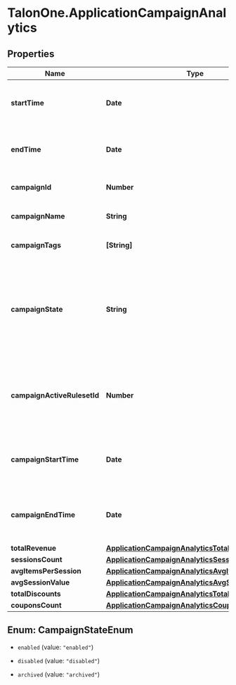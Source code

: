 # TalonOne.ApplicationCampaignAnalytics

## Properties

Name | Type | Description | Notes
------------ | ------------- | ------------- | -------------
**startTime** | **Date** | The start of the aggregation time frame in UTC. | [optional] 
**endTime** | **Date** | The end of the aggregation time frame in UTC. | [optional] 
**campaignId** | **Number** | The ID of the campaign. | [optional] 
**campaignName** | **String** | The name of the campaign. | [optional] 
**campaignTags** | **[String]** | A list of tags for the campaign. | [optional] 
**campaignState** | **String** | The state of the campaign.  **Note:** A disabled or archived campaign is not evaluated for rules or coupons.  | [optional] [default to &#39;enabled&#39;]
**campaignActiveRulesetId** | **Number** | The [ID of the ruleset](https://docs.talon.one/management-api#operation/getRulesets) this campaign applies on customer session evaluation.  | [optional] 
**campaignStartTime** | **Date** | Date and time when the campaign becomes active. | [optional] 
**campaignEndTime** | **Date** | Date and time when the campaign becomes inactive. | [optional] 
**totalRevenue** | [**ApplicationCampaignAnalyticsTotalRevenue**](ApplicationCampaignAnalyticsTotalRevenue.md) |  | [optional] 
**sessionsCount** | [**ApplicationCampaignAnalyticsSessionsCount**](ApplicationCampaignAnalyticsSessionsCount.md) |  | [optional] 
**avgItemsPerSession** | [**ApplicationCampaignAnalyticsAvgItemsPerSession**](ApplicationCampaignAnalyticsAvgItemsPerSession.md) |  | [optional] 
**avgSessionValue** | [**ApplicationCampaignAnalyticsAvgSessionValue**](ApplicationCampaignAnalyticsAvgSessionValue.md) |  | [optional] 
**totalDiscounts** | [**ApplicationCampaignAnalyticsTotalDiscounts**](ApplicationCampaignAnalyticsTotalDiscounts.md) |  | [optional] 
**couponsCount** | [**ApplicationCampaignAnalyticsCouponsCount**](ApplicationCampaignAnalyticsCouponsCount.md) |  | [optional] 



## Enum: CampaignStateEnum


* `enabled` (value: `"enabled"`)

* `disabled` (value: `"disabled"`)

* `archived` (value: `"archived"`)




